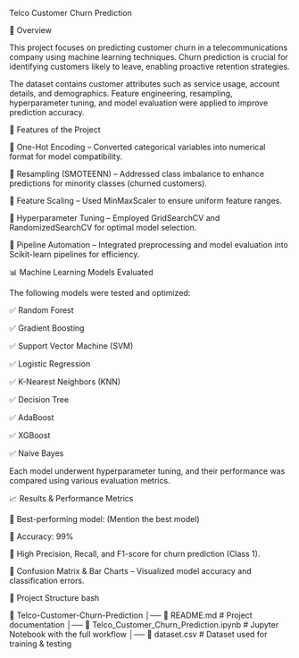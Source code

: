 Telco Customer Churn Prediction

📌 Overview

This project focuses on predicting customer churn in a telecommunications company using machine learning techniques. Churn prediction is crucial for identifying customers likely to leave, enabling proactive retention strategies.

The dataset contains customer attributes such as service usage, account details, and demographics. Feature engineering, resampling, hyperparameter tuning, and model evaluation were applied to improve prediction accuracy.

🚀 Features of the Project


🔹 One-Hot Encoding – Converted categorical variables into numerical format for model compatibility.

🔹 Resampling (SMOTEENN) – Addressed class imbalance to enhance predictions for minority classes (churned customers).

🔹 Feature Scaling – Used MinMaxScaler to ensure uniform feature ranges.

🔹 Hyperparameter Tuning – Employed GridSearchCV and RandomizedSearchCV for optimal model selection.

🔹 Pipeline Automation – Integrated preprocessing and model evaluation into Scikit-learn pipelines for efficiency.


📊 Machine Learning Models Evaluated

The following models were tested and optimized:


✅ Random Forest

✅ Gradient Boosting

✅ Support Vector Machine (SVM)

✅ Logistic Regression

✅ K-Nearest Neighbors (KNN)

✅ Decision Tree

✅ AdaBoost

✅ XGBoost

✅ Naive Bayes

Each model underwent hyperparameter tuning, and their performance was compared using various evaluation metrics.


📈 Results & Performance Metrics

🔹 Best-performing model: (Mention the best model)

🔹 Accuracy: 99%

🔹 High Precision, Recall, and F1-score for churn prediction (Class 1).

🔹 Confusion Matrix & Bar Charts – Visualized model accuracy and classification errors.

📂 Project Structure
bash

📁 Telco-Customer-Churn-Prediction
│── 📄 README.md                               # Project documentation
│── 📄 Telco_Customer_Churn_Prediction.ipynb   # Jupyter Notebook with the full workflow
│── 📄 dataset.csv                             # Dataset used for training & testing
